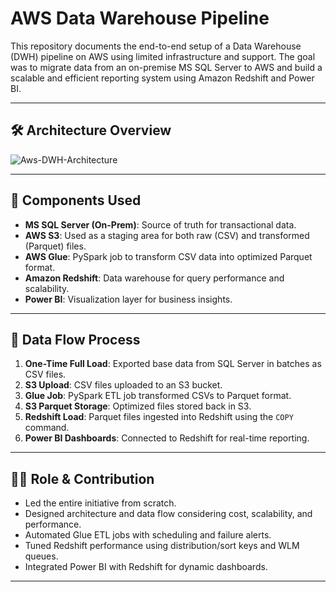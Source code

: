 # AWS Data Warehouse Pipeline

This repository documents the end-to-end setup of a Data Warehouse (DWH) pipeline on AWS using limited infrastructure and support. The goal was to migrate data from an on-premise MS SQL Server to AWS and build a scalable and efficient reporting system using Amazon Redshift and Power BI.

---

## 🛠️ Architecture Overview

![Aws-DWH-Architecture](https://github.com/user-attachments/assets/50f87498-c4f3-40c5-a2fa-fdc280708333)

---

## 🚀 Components Used

- **MS SQL Server (On-Prem)**: Source of truth for transactional data.
- **AWS S3**: Used as a staging area for both raw (CSV) and transformed (Parquet) files.
- **AWS Glue**: PySpark job to transform CSV data into optimized Parquet format.
- **Amazon Redshift**: Data warehouse for query performance and scalability.
- **Power BI**: Visualization layer for business insights.

---

## 🔁 Data Flow Process

1. **One-Time Full Load**: Exported base data from SQL Server in batches as CSV files.
2. **S3 Upload**: CSV files uploaded to an S3 bucket.
3. **Glue Job**: PySpark ETL job transformed CSVs to Parquet format.
4. **S3 Parquet Storage**: Optimized files stored back in S3.
5. **Redshift Load**: Parquet files ingested into Redshift using the `COPY` command.
6. **Power BI Dashboards**: Connected to Redshift for real-time reporting.

---

## 👨‍💼 Role & Contribution

- Led the entire initiative from scratch.
- Designed architecture and data flow considering cost, scalability, and performance.
- Automated Glue ETL jobs with scheduling and failure alerts.
- Tuned Redshift performance using distribution/sort keys and WLM queues.
- Integrated Power BI with Redshift for dynamic dashboards.

---

